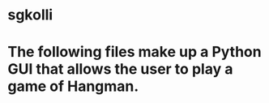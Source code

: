 # sgkolli
# The following files make up a Python GUI that allows the user to play a game of Hangman.
